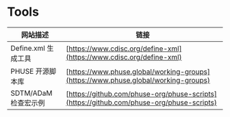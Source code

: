 # Tools

| 网站描述             | 链接                                                                                     |
| -------------------- | ---------------------------------------------------------------------------------------- |
| Define.xml 生成工具  | [https://www.cdisc.org/define-xml](https://www.cdisc.org/define-xml)                     |
| PHUSE 开源脚本库     | [https://www.phuse.global/working-groups](https://www.phuse.global/working-groups)       |
| SDTM/ADaM 检查宏示例 | [https://github.com/phuse-org/phuse-scripts](https://github.com/phuse-org/phuse-scripts) |